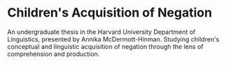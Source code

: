 # Children's Acquisition of Negation
An undergraduate thesis in the Harvard University Department of Linguistics, presented by Annika McDermott-Hinman. 
Studying children's conceptual and linguistic acquisition of negation through the lens of comprehension and production.
